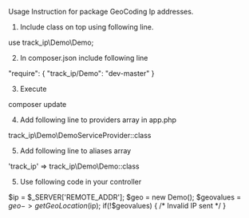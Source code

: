 Usage Instruction for package GeoCoding Ip addresses.

1. Include class on top using following line.

use track_ip\Demo\Demo;

2. In composer.json include following line

"require": {
     "track_ip/Demo": "dev-master"
}

3. Execute

composer update

4. Add following line to providers array in app.php

track_ip\Demo\DemoServiceProvider::class

5. Add following line to aliases array

'track_ip' => track_ip\Demo\Demo::class

5. Use following code in your controller

$ip = $_SERVER['REMOTE_ADDR'];
$geo = new Demo();
$geovalues = $geo->getGeoLocation($ip);
if(!$geovalues)
{
  /* Invalid IP sent */
}
